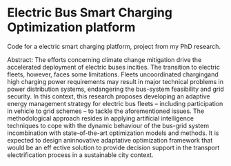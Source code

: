 # Electric Bus Smart Charging Optimization platform

 Code for a electric smart charging platform, project from my PhD research.
 
 Abstract: The efforts concerning climate change mitigation drive the accelerated deployment of electric buses incities. The transition to electric fleets, however, faces some limitations. Fleets uncoordinated chargingand high charging power requirements may result in major technical problems in power distribution systems, endangering the bus-system feasibility and grid security. In this context, this research proposes developing an adaptive energy management strategy for electric bus fleets – including participation in vehicle to grid schemes – to tackle the aforementioned issues. The methodological approach resides in applying artificial intelligence techniques to cope with the dynamic behaviour of the bus-grid system incombination with state-of-the-art optimization models and methods. It is expected to design aninnovative adaptative optimization framework that would be an eff ective solution to provide decision support in the transport electrification process in a sustainable city context.
